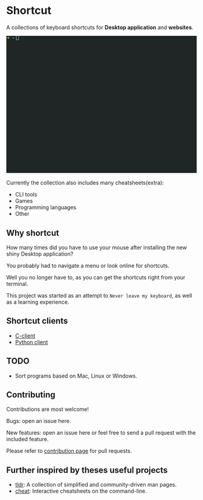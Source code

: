 # Shortcut

A collections of keyboard shortcuts for **Desktop application** and **websites**.

![](/shortcut.gif)

Currently the collection also includes many cheatsheets(extra):
* CLI tools
* Games
* Programming languages
* Other


## Why shortcut
How many times did you have to use your mouse after installing the new shiny Desktop application? 

You probably had to navigate a menu or look online for shortcuts.

Well you no longer have to, as you can get the shortcuts right from your terminal.

This project was started as an attempt to `Never leave my keyboard`, as well as a learning experience.

## Shortcut clients
* [C-client](https://github.com/mt-empty/shortcut-c-client)
* [Python client](https://github.com/akiyamn/shortcut.py)


## TODO

* Sort programs based on Mac, Linux or Windows.


## Contributing

Contributions are most welcome!

Bugs: open an issue here.

New features: open an issue here or feel free to send a pull request with the included feature.

Please refer to [contribution page](/contribution/Readme.md) for pull requests.

## Further inspired by theses useful projects

* [tldr](https://github.com/tldr-pages/tldr): A collection of simplified and community-driven man pages.
* [cheat](https://github.com/cheat/cheat): Interactive cheatsheets on the command-line.
